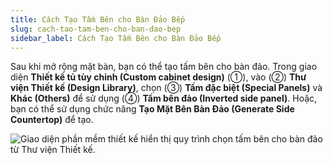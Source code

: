 ```yaml
---
title: Cách Tạo Tấm Bên cho Bàn Đảo Bếp
slug: cach-tao-tam-ben-cho-ban-dao-bep
sidebar_label: Cách Tạo Tấm Bên cho Bàn Đảo Bếp
---
```


Sau khi mở rộng mặt bàn, bạn có thể tạo tấm bên cho bàn đảo. Trong giao diện **Thiết kế tủ tùy chỉnh (Custom cabinet design)** (①), vào (②) **Thư viện Thiết kế (Design Library)**, chọn (③) **Tấm đặc biệt (Special Panels)** và **Khác (Others)** để sử dụng (④) **Tấm bên đảo (Inverted side panel)**. Hoặc, bạn có thể sử dụng chức năng **Tạo Mặt Bên Bàn Đảo (Generate Side Countertop)** để tạo.

![Giao diện phần mềm thiết kế hiển thị quy trình chọn tấm bên cho bàn đảo từ Thư viện Thiết kế.](https://storage.googleapis.com/jegavn_kb/images/96aaa8b5-0209-4724-823a-450d147c59b4.png)